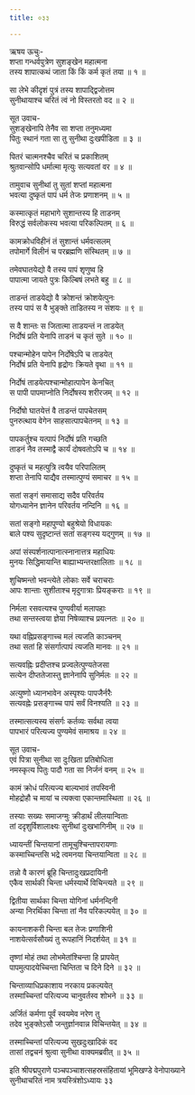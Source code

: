 ```yaml
---
title: ०३३

---
```

ऋषय ऊचुः-  
शप्ता गन्धर्वपुत्रेण सुशङ्खेन महात्मना  
तस्य शापात्कथं जाता किं किं कर्म कृतं तया ॥ १ ॥


सा लेभे कीदृशं पुत्रं तस्य शापाद्द्विजोत्तम  
सुनीथायाश्च चरितं त्वं नो विस्तरतो वद ॥ २ ॥


सूत उवाच-  
सुशङ्खेनापि तेनैव सा शप्ता तनुमध्यमा  
पितुः स्थानं गता सा तु सुनीथा दुःखपीडिता ॥ ३ ॥


पितरं चात्मनश्चैव चरितं च प्रकाशितम्  
श्रुतवान्सोपि धर्मात्मा मृत्युः सत्यवतां वर ॥ ४ ॥


तामुवाच सुनीथां तु सुतां शप्तां महात्मना  
भवत्या दुष्कृतं पापं धर्म तेजः प्रणाशनम् ॥ ५ ॥


कस्मात्कृतं महाभागे सुशान्तस्य हि ताडनम्  
विरुद्धं सर्वलोकस्य भवत्या परिकल्पितम् ॥ ६ ॥


कामक्रोधविहीनं तं सुशान्तं धर्मवत्सलम्  
तपोमार्गे विलीनं च परब्रह्मणि संस्थितम् ॥ ७ ॥


तमेवघातयेद्यो वै तस्य पापं शृणुष्व हि  
पापात्मा जायते पुत्रः किल्बिषं लभते बहु ॥ ८ ॥


ताडन्तं ताडयेद्यो वै क्रोशन्तं क्रोशयेत्पुनः  
तस्य पापं स वै भुङ्क्ते ताडितस्य न संशयः ॥ ९ ॥


स वै शान्तः स जितात्मा ताडयन्तं न ताडयेत्  
निर्दोषं प्रति येनापि ताडनं च कृतं सुते ॥ १० ॥


पश्चान्मोहेन पापेन निर्दोषेऽपि च ताडयेत्  
निर्दोषं प्रति येनापि हृद्रोगः क्रियते वृथा ॥ ११ ॥


निर्दोषं ताडयेत्पश्चान्मोहात्पापेन केनचित्  
स पापी पापमाप्नोति निर्दोषस्य शरीरजम् ॥ १२ ॥


निर्दोषो घातयेत्तं वै ताडन्तं पापचेतसम्  
पुनरुत्थाय वेगेन साहसात्पापचेतनम् ॥ १३ ॥


पापकर्तुश्च यत्पापं निर्दोषं प्रति गच्छति  
ताडनं नैव तस्माद्वै कार्यं दोषवतोऽपि च ॥ १४ ॥


दुष्कृतं च महत्पुत्रि त्वयैव परिपालितम्  
शप्ता तेनापि याद्यैव तस्मात्पुण्यं समाचर ॥ १५ ॥


सतां सङ्गं समासाद्य सदैव परिवर्तय  
योगध्यानेन ज्ञानेन परिवर्तय नन्दिनि ॥ १६ ॥


सतां सङ्गो महापुण्यो बहुश्रेयो विधायकः  
बाले पश्य सुदृष्टान्तं सतां सङ्गस्य यद्गुणम् ॥ १७ ॥


अपां संस्पर्शनात्पानात्स्नानात्तत्र महाधियः  
मुनयः सिद्धिमायान्ति बाह्याभ्यन्तरक्षालिताः ॥ १८ ॥


शुचिष्मन्तो भवन्त्येते लोकाः सर्वे चराचराः  
आपः शान्ताः सुशीताश्च मृदुगात्राः प्रियङ्कराः ॥ १९ ॥


निर्मला रसवत्यश्च पुण्यवीर्या मलापहाः  
तथा सन्तस्त्वया ज्ञेया निषेव्याश्च प्रयत्नतः ॥ २० ॥


यथा वह्निप्रसङ्गाच्च मलं त्यजति काञ्चनम्  
तथा सतां हि संसर्गात्पापं त्यजति मानवः ॥ २१ ॥


सत्यवह्निः प्रदीप्तश्च प्रज्वलेत्पुण्यतेजसा  
सत्येन दीप्ततेजास्तु ज्ञानेनापि सुनिर्मलः ॥ २२ ॥


अत्युष्णो ध्यानभावेन अस्पृश्यः पापजैर्नरैः  
सत्यवह्नेः प्रसङ्गाच्च पापं सर्वं विनश्यति ॥ २३ ॥


तस्मात्सत्यस्य संसर्गः कर्तव्यः सर्वथा त्वया  
पापभारं परित्यज्य पुण्यमेवं समाश्रय ॥ २४ ॥


सूत उवाच-  
एवं पित्रा सुनीथा सा दुःखिता प्रतिबोधिता  
नमस्कृत्य पितुः पादौ गता सा निर्जनं वनम् ॥ २५ ॥


कामं क्रोधं परित्यज्य बाल्यभावं तपस्विनी  
मोहद्रोहौ च मायां च त्यक्त्वा एकान्तमास्थिता ॥ २६ ॥


तस्याः सख्यः समाजग्मुः क्रीडार्थं लीलयान्विताः  
तां ददृशुर्विशालाक्ष्यः सुनीथां दुःखभागिनीम् ॥ २७ ॥


ध्यायन्तीं चिन्तयानां तामूचुश्चिन्तापरायणाः  
कस्माच्चिन्तसि भद्रे त्वमनया चिन्तयान्विता ॥ २८ ॥


तन्नो वै कारणं ब्रूहि चिन्तादुःखप्रदायिनी  
एकैव सार्थकी चिन्ता धर्मस्यार्थे विचिन्त्यते ॥ २९ ॥


द्वितीया सार्थका चिन्ता योगिनां धर्मनन्दिनी  
अन्या निरर्थिका चिन्ता तां नैव परिकल्पयेत् ॥ ३० ॥


कायनाशकरी चिन्ता बल तेजः प्रणाशिनी  
नाशयेत्सर्वसौख्यं तु रूपहानिं निदर्शयेत् ॥ ३१ ॥


तृष्णां मोहं तथा लोभमेतांश्चिन्ता हि प्रापयेत्  
पापमुत्पादयेच्चिन्ता चिन्तिता च दिने दिने ॥ ३२ ॥


चिन्ताव्याधिप्रकाशाय नरकाय प्रकल्पयेत्  
तस्माच्चिन्तां परित्यज्य चानुवर्तस्व शोभने ॥ ३३ ॥


अर्जितं कर्मणा पूर्वं स्वयमेव नरेण तु  
तदेव भुङ्क्तेऽसौ जन्तुर्ज्ञानवान्न विचिन्तयेत् ॥ ३४ ॥


तस्माच्चिन्तां परित्यज्य सुखदुःखादिकं वद  
तासां तद्वचनं श्रुत्वा सुनीथा वाक्यमब्रवीत् ॥ ३५ ॥


इति श्रीपद्मपुराणे पञ्चपञ्चाशत्सहस्रसंहितायां भूमिखण्डे वेनोपाख्याने  
सुनीथाचरितं नाम त्रयस्त्रिंशोऽध्यायः ३३